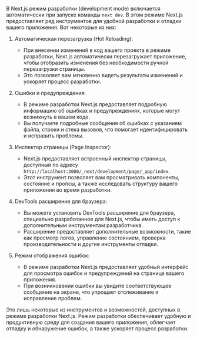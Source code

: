 В Next.js режим разработки (development mode) включается автоматически при запуске команды `next dev`. В этом режиме Next.js предоставляет ряд инструментов для удобной разработки и отладки вашего приложения. Вот некоторые из них:

1. Автоматическая перезагрузка (Hot Reloading):
   - При внесении изменений в код вашего проекта в режиме разработки, Next.js автоматически перезагружает приложение, чтобы отобразить изменения без необходимости ручной перезагрузки страницы.
   - Это позволяет вам мгновенно видеть результаты изменений и ускоряет процесс разработки.

2. Ошибки и предупреждения:
   - В режиме разработки Next.js предоставляет подробную информацию об ошибках и предупреждениях, которые могут возникнуть в вашем коде.
   - Вы получаете подробные сообщения об ошибках с указанием файла, строки и стека вызовов, что помогает идентифицировать и исправить проблемы.

3. Инспектор страницы (Page Inspector):
   - Next.js предоставляет встроенный инспектор страницы, доступный по адресу `http://localhost:3000/_next/development/page/_app/index`.
   - Этот инструмент позволяет вам просматривать компоненты, состояние и пропсы, а также исследовать структуру вашего приложения во время разработки.

4. DevTools расширение для браузера:
   - Вы можете установить DevTools расширение для браузера, специально разработанное для Next.js, чтобы иметь доступ к дополнительным инструментам разработчика.
   - Расширение предоставляет дополнительные возможности, такие как просмотр логов, управление состоянием, проверка производительности и другие инструменты отладки.

5. Режим отображения ошибок:
   - В режиме разработки Next.js предоставляет удобный интерфейс для просмотра ошибок и предупреждений на странице вашего приложения.
   - При возникновении ошибки вы увидите соответствующее сообщение на экране, что упрощает отслеживание и исправление проблем.

Это лишь некоторые из инструментов и возможностей, доступных в режиме разработки Next.js. Режим разработки обеспечивает удобную и продуктивную среду для создания вашего приложения, облегчает отладку и обнаружение ошибок, а также ускоряет процесс разработки.